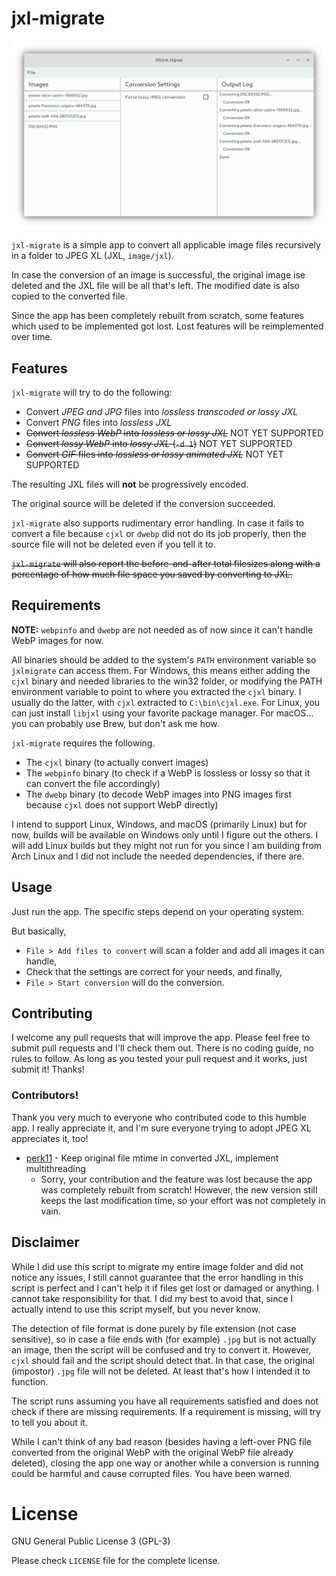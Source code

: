 # jxl-migrate

![jxl-migrate Screenshot](doc/screenshot.png)

`jxl-migrate` is a simple app to convert all applicable image files recursively in a folder to JPEG XL (JXL, `image/jxl`).

In case the conversion of an image is successful, the original image ise deleted and the JXL file will be all that's left.
The modified date is also copied to the converted file.

Since the app has been completely rebuilt from scratch, some features which used to be implemented got lost.
Lost features will be reimplemented over time.

## Features

`jxl-migrate` will try to do the following:

* Convert *JPEG and JPG* files into *lossless transcoded or lossy JXL*
* Convert *PNG* files into *lossless JXL*
* ~~Convert *lossless WebP* into *lossless or lossy JXL*~~ NOT YET SUPPORTED
* ~~Convert *lossy WebP* into *lossy JXL* (`-d 1`)~~ NOT YET SUPPORTED
* ~~Convert *GIF* files into *lossless or lossy animated JXL*~~ NOT YET SUPPORTED

The resulting JXL files will **not** be progressively encoded.

The original source will be deleted if the conversion succeeded.

`jxl-migrate` also supports rudimentary error handling. In case it fails to convert a file because `cjxl` or `dwebp` did not do its job properly, then the source file will not be deleted even if you tell it to.

~~`jxl-migrate` will also report the before-and-after total filesizes along with a percentage of how much file space you saved by converting to JXL.~~

## Requirements

**NOTE:** `webpinfo` and `dwebp` are not needed as of now since it can't handle WebP images for now.

All binaries should be added to the system's `PATH` environment variable so `jxlmigrate` can access them. For Windows, this means either adding the `cjxl` binary and needed libraries to the win32 folder, or modifying the PATH environment variable to point to where you extracted the `cjxl` binary. I usually do the latter, with `cjxl` extracted to `C:\bin\cjxl.exe`. For Linux, you can just install `libjxl` using your favorite package manager. For macOS... you can probably use Brew, but don't ask me how.

`jxl-migrate` requires the following. 

* The `cjxl` binary (to actually convert images)
* The `webpinfo` binary (to check if a WebP is lossless or lossy so that it can convert the file accordingly)
* The `dwebp` binary (to decode WebP images into PNG images first because `cjxl` does not support WebP directly)

I intend to support Linux, Windows, and macOS (primarily Linux) but for now, builds will be available on Windows only until I figure out the others. I will add Linux builds but they might not run for you since I am building from Arch Linux and I did not include the needed dependencies, if there are.

## Usage

Just run the app. The specific steps depend on your operating system.

But basically,

* `File > Add files to convert` will scan a folder and add all images it can handle,
* Check that the settings are correct for your needs, and finally,
* `File > Start conversion` will do the conversion.

## Contributing

I welcome any pull requests that will improve the app. Please feel free to submit pull requests and I'll check them out. There is no coding guide, no rules to follow. As long as you tested your pull request and it works, just submit it! Thanks!

### Contributors!

Thank you very much to everyone who contributed code to this humble app. I really appreciate it, and I'm sure everyone trying to adopt JPEG XL appreciates it, too!

* [perk11](https://github.com/perk11) - Keep original file mtime in converted JXL, implement multithreading
    * Sorry, your contribution and the feature was lost because the app was completely rebuilt from scratch! However, the new version still keeps the last modification time, so your effort was not completely in vain.

## Disclaimer

While I did use this script to migrate my entire image folder and did not notice any issues, I still cannot guarantee that the error handling in this script is perfect and I can't help it if files get lost or damaged or anything. I cannot take responsibility for that. I did my best to avoid that, since I actually intend to use this script myself, but you never know.

The detection of file format is done purely by file extension (not case sensitive), so in case a file ends with (for example) `.jpg` but is not actually an image, then the script will be confused and try to convert it. However, `cjxl` should fail and the script should detect that. In that case, the original (impostor) `.jpg` file will not be deleted. At least that's how I intended it to function.

The script runs assuming you have all requirements satisfied and does not check if there are missing requirements. If a requirement is missing, will try to tell you about it.

While I can't think of any bad reason (besides having a left-over PNG file converted from the original WebP with the original WebP file already deleted), closing the app one way or another while a conversion is running could be harmful and cause corrupted files. You have been warned.

# License

GNU General Public License 3 (GPL-3)

Please check `LICENSE` file for the complete license.
